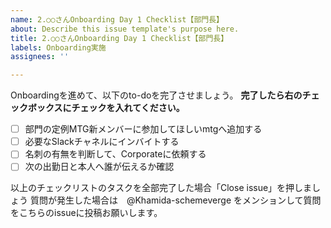 ```yaml
---
name: 2.○○さんOnboarding Day 1 Checklist【部門長】
about: Describe this issue template's purpose here.
title: 2.○○さんOnboarding Day 1 Checklist【部門長】
labels: Onboarding実施
assignees: ''

---
```


Onboardingを進めて、以下のto-doを完了させましょう。
**完了したら右のチェックボックスにチェックを入れてください。**

- [ ] 部門の定例MTG新メンバーに参加してほしいmtgへ追加する
- [ ] 必要なSlackチャネルにインバイトする
- [ ] 名刺の有無を判断して、Corporateに依頼する
- [ ] 次の出勤日と本人へ誰が伝えるか確認

以上のチェックリストのタスクを全部完了した場合「Close issue」を押しましょう
質問が発生した場合は　@Khamida-schemeverge をメンションして質問をこちらのissueに投稿お願いします。
